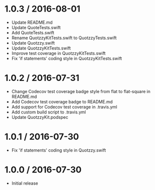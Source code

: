 1.0.3 / 2016-08-01
==================

* Update README.md
* Update QuoteTests.swift
* Add QuoteTests.swift
* Rename QuotzzyKitTests.swift to QuotzzyTests.swift
* Update Quotzzy.swift
* Update QuotzzyKitTests.swift
* Improve test coverage in QuotzzyKitTests.swift
* Fix 'if statements' coding style in QuotzzyKitTests.swift

1.0.2 / 2016-07-31
==================

* Change Codecov test coverage badge style from flat to flat-square in README.md
* Add Codecov test coverage badge to README.md
* Add support for Codecov test coverage in .travis.yml
* Add custom build script to .travis.yml
* Update QuotzzyKit.podspec

1.0.1 / 2016-07-30
==================

* Fix 'if statements' coding style in Quotzzy.swift

1.0.0 / 2016-07-30
==================

* Initial release
